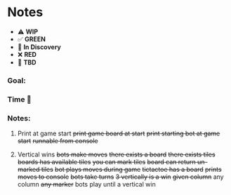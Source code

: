 # Notes

* ⚠️ **WIP**  
* ✅ **GREEN**  
* 🧠 **In Discovery**  
* ❌ **RED**  
* 📝 **TBD**  

### Goal: 
### Time 🍅
### Notes:

1. Print at game start
~~print game board at start~~
~~print starting bot at game start~~
~~runnable from console~~

2. Vertical wins
~~bots make moves~~
  ~~there exists a board~~
  ~~there exists tiles~~
  ~~boards has available tiles~~
  ~~you can mark tiles~~
  ~~board can return un-marked tiles~~
  ~~bot plays moves during game~~
    ~~tictactoe has a board~~
~~prints moves to console~~
~~bots take turns~~
~~3 vertically is a win~~ 
   ~~given column~~
   any column
   ~~any marker~~
bots play until a vertical win

